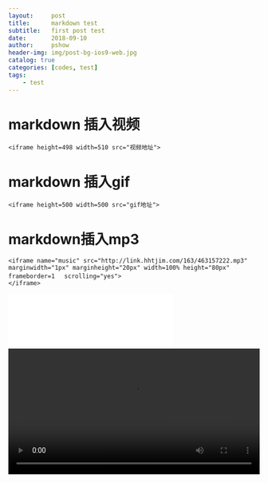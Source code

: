 ```yaml
---
layout:     post
title:      markdown test
subtitle:   first post test   
date:       2018-09-10
author:     pshow
header-img: img/post-bg-ios9-web.jpg
catalog: true
categories: [codes, test]
tags:
    - test
---
```

# markdown 插入视频

```
<iframe height=498 width=510 src="视频地址">
```

# markdown 插入gif

```
<iframe height=500 width=500 src="gif地址">
```

# markdown插入mp3

```
<iframe name="music" src="http://link.hhtjim.com/163/463157222.mp3" marginwidth="1px" marginheight="20px" width=100% height="80px" frameborder=1 　scrolling="yes">
</iframe>
```



<iframe frameborder="no" border="0" marginwidth="0" marginheight="0" width="330" height="110" src="//music.163.com/outchain/player?type=2&id=26608077&auto=0&height=66"></iframe>


<video width="100%"   controls>

<source src="https://onedrive.live.com/download?cid=707071D089B55657&resid=707071D089B55657%2114252&authkey=AKOwX0TmT-p9mqM" type="video/mp4">

Your browser does not support the video tag.
</video>



<source src="https://onedrive.live.com/download?cid=707071D089B55657&resid=707071D089B55657%2111700&authkey=AFL5OTWFeN2OyHs" type="video/mp4">

Your browser does not support the video tag.
</video>
